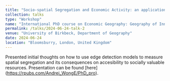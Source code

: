 ```yaml
---
title: "Socio-spatial Segregation and Economic Activity: an application of edge detection models."
collection: talks
type: "Workshop"
name: "International PhD course on Economic Geography: Geography of Innovation and Networks"
permalink: /talks/2024-06-24-talk-2
venue: "University of Birkbeck, Department of Geography"
date: 2024-06-24
location: "Bloomsburry, London, United Kingdom"
---
```


Presented initial thoughts on how to use edge detection models to measure spatial segregation and its consequences on accesibility to socially valuable resources. Presentation can be found [here] (https://rpubs.com/Andrei_WongE/PhD_pro).

